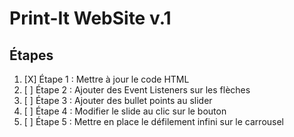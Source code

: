 # Print-It WebSite v.1

## Étapes

1. [X] Étape 1 : Mettre à jour le code HTML
2. [ ] Étape 2 : Ajouter des Event Listeners sur les flèches
3. [ ] Étape 3 : Ajouter des bullet points au slider
4. [ ] Étape 4 : Modifier le slide au clic sur le bouton
5. [ ] Étape 5 : Mettre en place le défilement infini sur le carrousel